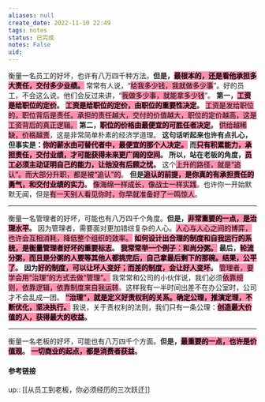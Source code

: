 ```yaml
---
aliases: null
create_date: 2022-11-10 22:49
tags: notes
status: 已完成
notes: False
uid: 
---
```

衡量一名员工的好坏，也许有八万四千种方法。**但是，<mark style="background: #FF5582A6;">最根本的，还是看他承担多大责任，交付多少业绩。</mark>**
常常有人说，“<mark style="background: #FF5582A6;">给我多少钱，我就做多少事</mark>”。好的员工，不会这么说。他们会反过来讲，“<mark style="background: #FF5582A6;">我做多少事，就能拿多少钱</mark>”。
**第一，<mark style="background: #FF5582A6;">工资是给职位的定价</mark>。**
**<mark style="background: #FF5582A6;">工资是给职位的定价，由职位的重要性决定</mark>。**
<mark style="background: #FF5582A6;">工资是发给职位的，职位背后是责任。承担的责任越大，交付的价值越大，职位的定价越高，这是工资背后的真正逻辑。</mark>
**第二，<mark style="background: #FF5582A6;">职位的价格由最便宜的可胜任者决定</mark>。**
<mark style="background: #FF5582A6;">供给越稀缺，价格越贵</mark>，这是非常简单朴素的经济学道理。
**这句话听起来也许有点扎心，但事实是：<mark style="background: #FF5582A6;">你的薪水由可替代者中，最便宜的那个人决定。</mark>**
**而<mark style="background: #FF5582A6;">只有积累能力，承担责任，交付业绩，才可能获得未来更广阔的空间</mark>。**
**所以，站在老板的角度，<mark style="background: #FF5582A6;">员工必须主动证明自己的能力，让他没有后顾之忧</mark>。**
这个<mark style="background: #FF5582A6;">上升的路径，就是“追认”。而大部分升职，都是被“追认”的</mark>。
**但是<mark style="background: #FF5582A6;">追认的前提，是你真的有承担责任的勇气，和交付业绩的实力</mark>。**
<mark style="background: #FF5582A6;">像海绵一样成长，像战士一样实践</mark>。也许你一开始默默无闻，但是<mark style="background: #FF5582A6;">有一天别人看见你时，你早就准备好了一鸣惊人</mark>。

---

衡量一名管理者的好坏，可能也有八万四千个角度。**但是，<mark style="background: #FF5582A6;">非常重要的一点，是治理水平</mark>。**
因为管理者，需要面对更加错综复杂的人心。<mark style="background: #FF5582A6;">人心与人心之间的博弈，也许会互相消耗，降低整个组织的效率。</mark>
**<mark style="background: #FF5582A6;">如何设计出合理的制度和自我运行的系统，是衡量管理者好坏的重要标志</mark>。**
**<mark style="background: #FF5582A6;">我常常举一个例子：和尚分粥。</mark>**
**最后，<mark style="background: #FF5582A6;">轮流分粥，而且是分粥的人要等其他人都挑完后，自己拿最后剩下的那碗。结果，公平了</mark>。**
**因为<mark style="background: #FF5582A6;">好的制度，可以让坏人变好；而差的制度，会让好人变坏</mark>。**
<mark style="background: #FF5582A6;">管理者，要学会用“治理”的方式去做“管理”。</mark>
我常常和公司的小伙伴说，我们必须<mark style="background: #FF5582A6;">依靠规则，依靠逻辑，依靠制度来自我运转</mark>。这样我有一半时间出差不在办公室时，公司才不会乱成一团。
**<mark style="background: #FF5582A6;">“治理”，就是定义好责权利的关系。确定公理，推演定理，不断优化，坚决执行。</mark>**
我说，关于责权利的法则，我们只有一条公理：**<mark style="background: #FF5582A6;">创造最大价值的人，获得最大的收益</mark>。**

---

衡量一名老板的好坏，可能也有八万四千个方面。**但是，<mark style="background: #FF5582A6;">最重要的一点，也许是价值观</mark>。**
**<mark style="background: #FF5582A6;">一切商业的起点，都是消费者获益</mark>。**

#### 参考链接

up:: [[从员工到老板，你必须经历的三次跃迁]]